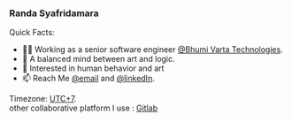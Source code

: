 ### Randa Syafridamara

Quick Facts:
- 👨‍💻 Working as a senior software engineer <a href="https://bvarta.com/" target="_blank">@Bhumi Varta Technologies</a>.
- 🎨 A balanced mind between art and logic.
- 🤔 Interested in human behavior and art
- 📫 Reach Me [@email](mailto:working.rsyafridamara@gmail.com) and [@linkedIn](https://www.linkedin.com/in/rsyafridamara/).

Timezone: [UTC+7](https://time.is/id/UTC+7).
<br />
other collaborative platform I use : [Gitlab](https://gitlab.com/randasyf)
